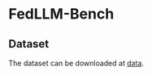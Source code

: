 # FedLLM-Bench

## Dataset
The dataset can be downloaded at [data](https://drive.google.com/file/d/1hKv5A0ROmTQQkcsTcYogCUIeF7Ux1pmy/view?usp=sharing).